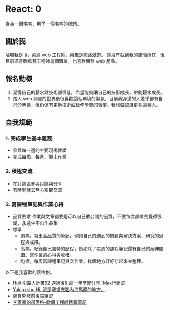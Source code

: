 # React: 0

身為一個宅宅，用了一個宅宅的標題。

## 關於我

哈囉我是 jt，菜鳥 web 工程師，興趣是網路漫遊。
還沒有找到我的熱情所在，但目前滿喜歡軟體工程師這個職業，也喜歡開發 web 產品。

## 報名動機

1. 覺得自己的薪水與技術都很低，希望能夠讓自己的技術成長，帶動薪水成長。
2. 踏入 web 開發的世界後很喜歡這個環境的氣氛，目前我身邊的人幾乎都有自己的專業，但仍保有更新技術或延伸學習的習慣。我想要認識更多這種人。

## 自我規範

### 1. 完成學生基本義務

- 參與每一週的主要現場教學
- 完成每周、每月、期末作業

### 2. 積極交流

- 在討論區參與討論與分享
- 有時間就去無心空間交流
    
### 3. 寫課程筆記與作業心得

- 品質要求
作業與文章都要是可以自己敢公開的品質，不要每次都做完覺得很爛，永遠生不出作品集
- 標準
    - 頂標，寫出高品質的筆記，例如自己的遇到的問題與解決方案，研究的過程與成果。
    - 高標，紀錄自己獨特的歷程，例如除了每周的課程筆記還有自己的延伸閱讀、寫作業的心得與收穫。
    - 均標，每周寫課程筆記與交作業，找個地方好好存起來並整理。

以下是我喜歡的落格格。
* [Huli 引路人計畫52 週過後& 這一年學習分享| Max行銷誌](https://www.maxlist.xyz/2020/09/21/huli-mentor/)
* [Yakim shu Hi, 這是我擴充腦內海馬體的地方。](https://yakimhsu.com/)
* [網頁開發前後端筆記](https://hackmd.io/8if9MTpSQI60qwkU5hjJpA)
* [李家豪的部落格-軟體工程師轉職筆記](https://franky58246.pixnet.net/blog)
